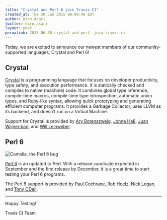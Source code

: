 ```yaml
---
title: "Crystal and Perl 6 join Travis CI"
created_at: Tue 30 Jun 2015 09:09:40 EDT
author: Hiro Asari
twitter: hiro_asari
layout: post
permalink: 2015-06-30-crystal-and-perl--join-travis-ci
---
```


Today, we are excited to announce our newest members of our community-supported
languages, Crystal and Perl 6!

## Crystal

[Crystal](http://crystal-lang.org/) is a programming language that focuses on developer
productivity, type safety, and execution performance.
It is statically checked and compiles to native (machine) code.
It combines global type inference, compile-time macros, compile-time type introspection,
automatic union types, and Ruby-like syntax, allowing quick prototyping and generating efficient computer programs.
It provides a Garbage Collector, uses LLVM as its backend, and doesn’t run on a Virtual Machine.

Support for Crystal is provided by
[Ary Borenszweig](https://github.com/asterite),
[Jonne Haß](https://github.com/jhass),
[Juan Wajnerman](https://github.com/waj), and
[Will Leinweber](https://github.com/will).



## Perl 6

![Camelia, the Perl 6 bug](https://upload.wikimedia.org/wikipedia/commons/thumb/8/85/Camelia.svg/320px-Camelia.svg.png)

[Perl 6](http://perl6.org/) is an updated to Perl.
With a release candicate expected in September and
the first release by December, it is a great time to
start testing your Perl 6 programs.

The Perl 6 support is provided by
[Paul Cochrane](https://github.com/paultcochrane),
[Rob Hoelz](https://github.com/hoelzro),
[Nick Logan](https://github.com/ugexe),
and [Tony ODell](https://github.com/tony-o).

-------------------

Happy Testing!

Travis CI Team